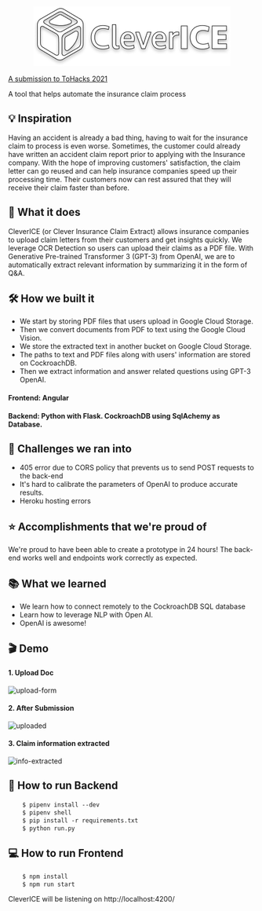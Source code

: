 <p align="center">
	<img src = 'assets/logo.png'>
</p>

[A submission to ToHacks 2021](https://devpost.com/software/intact-insurance-challenge)


A tool that helps automate the insurance claim process

## :bulb: Inspiration
Having an accident is already a bad thing, having to wait for the insurance claim to process is even worse. Sometimes, the customer could already have written an accident claim report prior to applying with the Insurance company. With the hope of improving customers' satisfaction, the claim letter can go reused and can help insurance companies speed up their processing time. Their customers now can rest assured that they will receive their claim faster than before.

## :thinking: What it does
CleverICE (or Clever Insurance Claim Extract) allows insurance companies to upload claim letters from their customers and get insights quickly. We leverage OCR Detection so users can upload their claims as a PDF file. With Generative Pre-trained Transformer 3 (GPT-3) from OpenAI, we are to automatically extract relevant information by summarizing it in the form of Q&A.

## :hammer_and_wrench: How we built it
* We start by storing PDF files that users upload in Google Cloud Storage.
* Then we convert documents from PDF to text using the Google Cloud Vision.
* We store the extracted text in another bucket on Google Cloud Storage.
* The paths to text and PDF files along with users' information are stored on CockroachDB.
* Then we extract information and answer related questions using GPT-3 OpenAI.

#### Frontend: Angular

#### Backend: Python with Flask. CockroachDB using SqlAchemy as Database.

## :muscle: Challenges we ran into
* 405 error due to CORS policy that prevents us to send POST requests to the back-end
* It's hard to calibrate the parameters of OpenAI to produce accurate results.
* Heroku hosting errors

## :star: Accomplishments that we're proud of
We're proud to have been able to create a prototype in 24 hours! The back-end works well and endpoints work correctly as expected.

## :books: What we learned
* We learn how to connect remotely to the CockroachDB SQL database
* Learn how to leverage NLP with Open AI.
* OpenAI is awesome!

## :clapper: Demo

#### 1. Upload Doc
![upload-form](https://user-images.githubusercontent.com/60008262/117580252-232b0580-b0c5-11eb-9a74-50034803df75.png)


#### 2. After Submission
![uploaded](https://user-images.githubusercontent.com/60008262/117580269-35a53f00-b0c5-11eb-85e4-29edf50e3933.png)


#### 3. Claim information extracted
![info-extracted](https://user-images.githubusercontent.com/60008262/117580282-3dfd7a00-b0c5-11eb-9b7c-34fe843b54fd.png)

## :electric_plug: How to run Backend
```
	$ pipenv install --dev
	$ pipenv shell
	$ pip install -r requirements.txt
	$ python run.py
```
## 💻 How to run Frontend

```
	$ npm install
	$ npm run start
```
CleverICE will be listening on http://localhost:4200/ 

